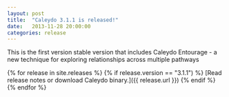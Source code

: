 ```yaml
---
layout: post
title:  "Caleydo 3.1.1 is released!"
date:   2013-11-28 20:00:00
categories: release
---
```


This is the first version stable version that includes Caleydo Entourage - a new technique for exploring relationships across multiple pathways

{% for release in site.releases %}
{% if release.version == "3.1.1") %}
[Read release notes or download Caleydo binary.]({{ release.url }})
{% endif %}
{% endfor %}